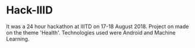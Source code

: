 # Hack-IIID
It was a 24 hour hackathon at IIITD on 17-18 August 2018. Project on made on the theme 'Health'.
Technologies used were Android and Machine Learning.
